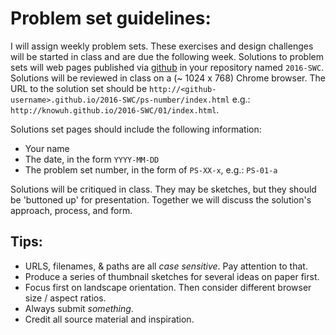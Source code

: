 # Problem set guidelines:

I will assign weekly problem sets. These exercises and design challenges will be started in class and are due the following week. Solutions to problem sets will web pages published via [github](http://github.com) in your repository named `2016-SWC`. Solutions will be reviewed in class on a (~ 1024 x 768) Chrome browser. The URL to the solution set should be `http://<github-username>.github.io/2016-SWC/ps-number/index.html` e.g.: `http://knowuh.github.io/2016-SWC/01/index.html`.

Solutions set pages should include the following information:

* Your name
* The date, in the form `YYYY-MM-DD`
* The problem set number, in the form of `PS-XX-x`, e.g.: `PS-01-a`

Solutions will be critiqued in class. They may be sketches, but they should be 'buttoned up' for presentation. Together we will discuss the solution's approach, process, and form.

## Tips:

* URLS, filenames, & paths are all *case sensitive*. Pay attention to that.
* Produce a series of thumbnail sketches for several ideas on paper first.
* Focus first on landscape orientation. Then consider different browser size / aspect ratios.
* Always submit *something*.
* Credit all source material and inspiration.
